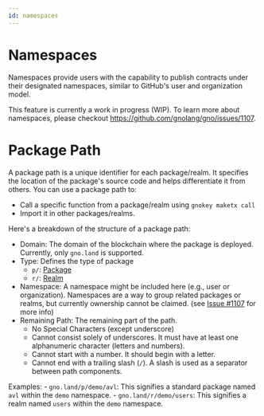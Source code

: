 ```yaml
---
id: namespaces
---
```


# Namespaces

Namespaces provide users with the capability to publish contracts under their designated namespaces, similar to GitHub's user and organization model.

This feature is currently a work in progress (WIP). To learn more about namespaces, please checkout https://github.com/gnolang/gno/issues/1107.

# Package Path

A package path is a unique identifier for each package/realm. It specifies the location of the package's source code and helps differentiate it from others. You can use a package path to:

- Call a specific function from a package/realm using `gnokey maketx call`
- Import it in other packages/realms.

Here's a breakdown of the structure of a package path:

- Domain: The domain of the blockchain where the package is deployed. Currently, only `gno.land` is supported.
- Type: Defines the type of package
    - `p/`: [Package](packages.md)
    - `r/`: [Realm](realms.md)
- Namespace: A namespace might be included here (e.g., user or organization). Namespaces are a way to group related packages or realms, but currently ownership cannot be claimed. (see [Issue #1107](https://github.com/gnolang/gno/issues/1107) for more info)
- Remaining Path: The remaining part of the path.
    - No Special Characters (except underscore)
    - Cannot consist solely of underscores. It must have at least one alphanumeric character (letters and numbers).
    - Cannot start with a number. It should begin with a letter.
    - Cannot end with a trailing slash (`/`). A slash is used as a separator between path components.

Examples: 
    - `gno.land/p/demo/avl`: This signifies a standard package named `avl` within the `demo` namespace.
    - `gno.land/r/demo/users`: This signifies a realm named `users` within the `demo` namespace. 
